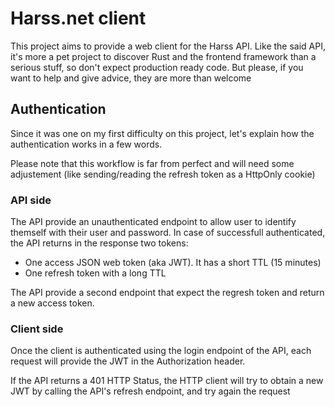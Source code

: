# Harss.net client

This project aims to provide a web client for the Harss API. Like the said 
API, it's more a pet project to discover Rust and the frontend framework 
than a serious stuff, so don't expect production ready code. But please, 
if you want to help and give advice, they are more than welcome


## Authentication

Since it was one on my first difficulty on this project, let's explain 
how the authentication works in a few words.

Please note that this workflow is far from perfect and will need some
adjustement  (like sending/reading the refresh token as a HttpOnly 
cookie)

### API side

The API provide an unauthenticated endpoint to allow user to identify
themself with their user and password.
In case of successfull authenticated, the API returns in the response
two tokens:
 * One access JSON web token (aka JWT). It has a short TTL (15 minutes)
 * One refresh token with a long TTL

The API provide a second endpoint that expect the regresh token and return
a new access token.

### Client side

Once the client is authenticated using the login endpoint of the API, each
request will provide the JWT in the Authorization header. 

If the API returns a 401 HTTP Status, the HTTP client will try to obtain
a new JWT by calling the API's refresh endpoint, and try again the request
